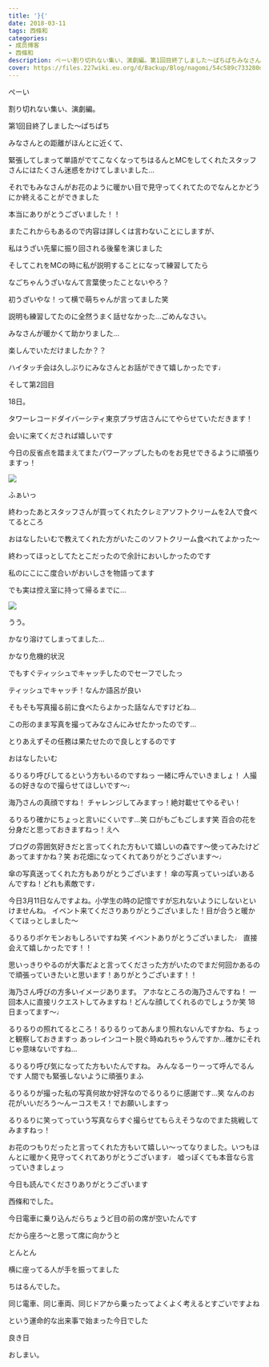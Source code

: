```yaml
---
title: '}{'
date: 2018-03-11
tags: 西條和
categories: 
- 成员博客
- 西條和
description: ぺーい割り切れない集い、演劇編。第1回目終了しました〜ぱちぱちみなさんとの距離がほんとに近くて、緊張してしまって単語がでてこな...
cover: https://files.227wiki.eu.org/d/Backup/Blog/nagomi/54c589c733280d6d1dd15e4c68ae9.jpg 
---
```










ぺーい








割り切れない集い、演劇編。





第1回目終了しました〜ぱちぱち







みなさんとの距離がほんとに近くて、




緊張してしまって単語がでてこなくなってちはるんとMCをしてくれたスタッフさんにはたくさん迷惑をかけてしまいました…







それでもみなさんがお花のように暖かい目で見守ってくれてたのでなんとかどうにか終えることができました







本当にありがとうございました！！






またこれからもあるので内容は詳しくは言わないことにしますが、







私はうざい先輩に振り回される後輩を演じました






そしてこれをMCの時に私が説明することになって練習してたら






なごちゃんうざいなんて言葉使ったことないやろ？


初うざいやな！って横で萌ちゃんが言ってました笑







説明も練習してたのに全然うまく話せなかった…ごめんなさい。








みなさんが暖かくて助かりました…






楽しんでいただけましたか？？







ハイタッチ会は久しぶりにみなさんとお話ができて嬉しかったです♩











そして第2回目



18日。




タワーレコードダイバーシティ東京プラザ店さんにてやらせていただきます！







会いに来てくだされば嬉しいです








今日の反省点を踏まえてまたパワーアップしたものをお見せできるように頑張りますっ！









![](https://files.227wiki.eu.org/d/Backup/Blog/nagomi/54c589c733280d6d1dd15e4c68ae9.jpg)




ふぁいっ






終わったあとスタッフさんが買ってくれたクレミアソフトクリームを2人で食べてるところ











おはなしたいむで教えてくれた方がいたこのソフトクリーム食べれてよかった〜






終わってほっとしてたとこだったので余計においしかったのです






私のにこにこ度合いがおいしさを物語ってます










でも実は控え室に持って帰るまでに…










![](https://files.227wiki.eu.org/d/Backup/Blog/nagomi/54c589c733280d6d1dd15e4c68ae9-01.jpg)






うう。





かなり溶けてしまってました…






かなり危機的状況





でもすぐティッシュでキャッチしたのでセーフでしたっ










ティッシュでキャッチ！なんか語呂が良い







そもそも写真撮る前に食べたらよかった話なんですけどね…






この形のまま写真を撮ってみなさんにみせたかったのです…







とりあえずその任務は果たせたので良しとするのです









おはなしたいむ





るりるり呼びしてるという方もいるのですねっ
一緒に呼んでいきましょ！
人撮るの好きなので撮らせてほしいです〜♩





海乃さんの真顔ですね！
チャレンジしてみますっ！絶対載せてやるぞい！





るりるり確かにちょっと言いにくいです…笑
口がもごもごします笑
百合の花を分身だと思っておきますねっ！えへ





ブログの雰囲気好きだと言ってくれた方もいて嬉しいの森です〜使ってみたけどあってますかね？笑
お花畑になってくれてありがとうございます〜♩




傘の写真送ってくれた方もありがとうございます！
傘の写真っていっぱいあるんですね！どれも素敵です♩






今日3月11日なんですよね。小学生の時の記憶ですが忘れないようにしないといけませんね。
イベント来てくださりありがとうございました！目が合うと暖かくてほっとしました〜





るりるりポケモンおもしろいですね笑
イベントありがとうございました♩
直接会えて嬉しかったです！！





思いっきりやるのが大事だよと言ってくださった方がいたのでまだ何回かあるので頑張っていきたいと思います！ありがとうございます！！





海乃さん呼びの方多いイメージあります。
アホなところの海乃さんですね！
一回本人に直接リクエストしてみますね！どんな顔してくれるのでしょうか笑
18日まってます〜♩





るりるりの照れてるところ！るりるりってあんまり照れないんですかね、ちょっと観察しておきますっ
あっレインコート脱ぐ時ぬれちゃうんですか…確かにそれじゃ意味ないですね…







るりるり呼び気になってた方もいたんですね。
みんなるーりーって呼んでるんです
人間でも緊張しないように頑張りまふ





るりるりが撮った私の写真何故か好評なのでるりるりに感謝です…笑
なんのお花がいいだろう〜んーコスモス！でお願いしますっ






るりるりに笑ってっていう写真ならすぐ撮らせてもらえそうなのでまた挑戦してみますねっ！





お花のつもりだったと言ってくれた方もいて嬉しい〜ってなりました。いつもほんとに暖かく見守ってくれてありがとうございます♩
嘘っぽくても本音なら言っていきましょっ









今日も読んでくださりありがとうございます






西條和でした。






今日電車に乗り込んだらちょうど目の前の席が空いたんです






だから座ろ〜と思って席に向かうと






とんとん





横に座ってる人が手を振ってました












ちはるんでした。





同じ電車、同じ車両、同じドアから乗ったってよくよく考えるとすごいですよね





という運命的な出来事で始まった今日でした




良き日




おしまい。


